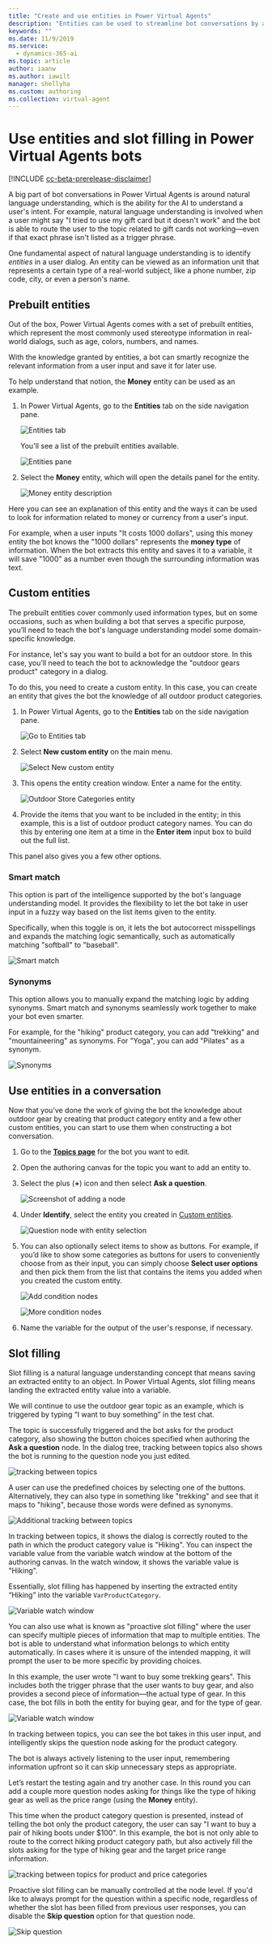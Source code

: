 ```yaml
---
title: "Create and use entities in Power Virtual Agents"
description: "Entities can be used to streamline bot conversations by allowing custom lists, information type mapping, and proactive slot filling."
keywords: ""
ms.date: 11/9/2019
ms.service:
  - dynamics-365-ai
ms.topic: article
author: iaanw
ms.author: iawilt
manager: shellyha
ms.custom: authoring
ms.collection: virtual-agent
---
```


# Use entities and slot filling in Power Virtual Agents bots

[!INCLUDE [cc-beta-prerelease-disclaimer](includes/cc-beta-prerelease-disclaimer.md)]

A big part of bot conversations in Power Virtual Agents is around natural language understanding, which is the ability for the AI to understand a user's intent. For example, natural language understanding is involved when a user might say "I tried to use my gift card but it doesn't work" and the bot is able to route the user to the topic related to gift cards not working—even if that exact phrase isn't listed as a trigger phrase.

One fundamental aspect of natural language understanding is to identify *entities* in a user dialog. An entity can be viewed as an information unit that represents a certain type of a real-world subject, like a phone number, zip code, city, or even a person's name. 

## Prebuilt entities
Out of the box, Power Virtual Agents comes with a set of prebuilt entities, which represent the most commonly used stereotype information in real-world dialogs, such as age, colors, numbers, and names. 

With the knowledge granted by entities, a bot can smartly recognize the relevant information from a user input and save it for later use. 

To help understand that notion, the **Money** entity can be used as an example. 

1. In Power Virtual Agents, go to the **Entities** tab on the side navigation pane.

   ![Entities tab](media/entities-menu.png)

   You'll see a list of the prebuilt entities available. 

   ![Entities pane](media/entities-1(draft).png)

1. Select the **Money** entity, which will open the details panel for the entity.

   ![Money entity description](media/entities-2(draft).png)

Here you can see an explanation of this entity and the ways it can be used to look for information related to money or currency from a user's input.

For example, when a user inputs "It costs 1000 dollars", using this money entity the bot knows the "1000 dollars" represents the **money type** of information. When the bot extracts this entity and saves it to a variable, it will save "1000" as a number even though the surrounding information was text.

## Custom entities
The prebuilt entities cover commonly used information types, but on some occasions, such as when building a bot that serves a specific purpose, you’ll need to teach the bot's language understanding model some domain-specific knowledge. 

For instance, let's say you want to build a bot for an outdoor store. In this case, you’ll need to teach the bot to acknowledge the "outdoor gears product" category in a dialog. 
 
To do this, you need to create a custom entity. In this case, you can create an entity that gives the bot the knowledge of all outdoor product categories. 

1. In Power Virtual Agents, go to the **Entities** tab on the side navigation pane.

   ![Go to Entities tab](media/entities-menu.png)

2. Select **New custom entity** on the main menu.

   ![Select New custom entity](media/entities-new.png)

3. This opens the entity creation window. Enter a name for the entity.

   ![Outdoor Store Categories entity](media/entities-3(draft).png)

4. Provide the items that you want to be included in the entity; in this example, this is a list of outdoor product category names. You can do this by entering one item at a time in the **Enter item** input box to build out the full list. 

This panel also gives you a few other options. 

### Smart match

This option is part of the intelligence supported by the bot's language understanding model. It provides the flexibility to let the bot take in user input in a fuzzy way based on the list items given to the entity. 

Specifically, when this toggle is on, it lets the bot autocorrect misspellings and expands the matching logic semantically, such as automatically matching "softball" to "baseball". 

![Smart match](media/entities-4(draft).png)


### Synonyms
This option allows you to manually expand the matching logic by adding synonyms. Smart match and synonyms seamlessly work together to make your bot even smarter. 

For example, for the "hiking" product category, you can add "trekking" and "mountaineering" as synonyms. For "Yoga", you can add "Pilates" as a synonym.

![Synonyms](media/entities-5(draft).png)


## Use entities in a conversation
Now that you’ve done the work of giving the bot the knowledge about outdoor gear by creating that product category entity and a few other custom entities, you can start to use them when constructing a bot conversation. 

1. Go to the [**Topics page**](getting-started-create-topics.md) for the bot you want to edit.

1. Open the authoring canvas for the topic you want to add an entity to.

1. Select the plus (**+**) icon and then select **Ask a question**. 

   ![Screenshot of adding a node](media/handoff-add-node.png)

1. Under **Identify**, select the entity you created in [Custom entities](#custom-entities).

   ![Question node with entity selection](media/entities-6(draft).png)

1. You can also optionally select items to show as buttons. For example, if you’d like to show some categories as buttons for users to conveniently choose from as their input, you can simply choose **Select user options** and then pick them from the list that contains the items you added when you created the custom entity.

   ![Add condition nodes](media/entities-8(draft).png)
    
   ![More condition nodes](media/entities-9(draft).png)

1. Name the variable for the output of the user's response, if necessary.

## Slot filling




Slot filling is a natural language understanding concept that means saving an extracted entity to an object. In Power Virtual Agents, slot filling means landing the extracted entity value into a variable.

We will continue to use the outdoor gear topic as an example, which is triggered by typing “I want to buy something” in the test chat. 

The topic is successfully triggered and the bot asks for the product category, also showing the button choices specified when authoring the **Ask a question** node. In the dialog tree, tracking between topics also shows the bot is running to the question node you just edited. 

![tracking between topics](media/entities-10(draft).png)

A user can use the predefined choices by selecting one of the buttons. Alternatively, they can also type in something like "trekking" and see that it maps to "hiking", because those words were defined as synonyms. 

![Additional tracking between topics](media/entities-11(draft).png)

In tracking between topics, it shows the dialog is correctly routed to the path in which the product category value is "Hiking". You can inspect the variable value from the variable watch window at the bottom of the authoring canvas. In the watch window, it shows the variable value is "Hiking". 

Essentially, slot filling has happened by inserting the extracted entity “Hiking” into the variable `VarProductCategory`. 

![Variable watch window](media/entities-12(draft).png)

You can also use what is known as "proactive slot filling" where the user can specify multiple pieces of information that map to multiple entities. The bot is able to understand what information belongs to which entity automatically. In cases where it is unsure of the intended mapping, it will prompt the user to be more specific by providing choices.

In this example, the user wrote "I want to buy some trekking gears". This includes both the trigger phrase that the user wants to buy gear, and also provides a second piece of information—the actual type of gear. In this case, the bot fills in both the entity for buying gear, and for the type of gear.

![Variable watch window](media/entities-13(draft).png)

In tracking between topics, you can see the bot takes in this user input, and intelligently skips the question node asking for the product category. 

The bot is always actively listening to the user input, remembering information upfront so it can skip unnecessary steps as appropriate.

Let’s restart the testing again and try another case. In this round you can add a couple more question nodes asking for things like the type of hiking gear as well as the price range (using the **Money** entity). 

This time when the product category question is presented, instead of telling the bot only the product category, the user can say "I want to buy a pair of hiking boots under $100". In this example, the bot is not only able to route to the correct hiking product category path, but also actively fill the slots asking for the type of hiking gear and the target price range information. 

![tracking between topics for product and price categories](media/entities-14(draft).png)

Proactive slot filling can be manually controlled at the node level. If you'd like to always prompt for the question within a specific node, regardless of whether the slot has been filled from previous user responses, you can disable the **Skip question** option for that question node.

![Skip question](media/entities-skip-node.png)





